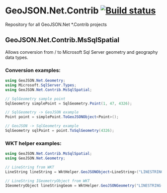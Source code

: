 # GeoJSON.Net.Contrib [![Build status](https://ci.appveyor.com/api/projects/status/8i73123t14xro67k)](https://ci.appveyor.com/project/GeojsonNet/geojson-net-contrib)
Repository for all GeoJSON.Net *.Contrib projects

## GeoJSON.Net.Contrib.MsSqlSpatial
Allows conversion from / to Microsoft Sql Server geometry and geography data types.

### Conversion examples:

```csharp
using GeoJSON.Net.Geometry;
using Microsoft.SqlServer.Types;
using GeoJSON.Net.Contrib.MsSqlSpatial;

// SqlGeometry sample point
SqlGeometry simplePoint = SqlGeometry.Point(1, 47, 4326);

// SqlGeometry -> GeoJSON example
Point point = simplePoint.ToGeoJSONObject<Point>();

// GeoJSON -> SqlGeometry example
SqlGeometry sqlPoint = point.ToSqlGeometry(4326);
```

### WKT helper examples:

```csharp
using GeoJSON.Net.Contrib.MsSqlSpatial;
using GeoJSON.Net.Geometry;

// LineString from WKT
LineString lineString = WktHelper.GeoJSONObject<LineString>("LINESTRING(1 47,1 46,0 46,0 47,1 47)");

// LineString IGeometryObject from WKT
IGeometryObject lineStringGeom = WktHelper.GeoJSONGeometry("LINESTRING(1 47,1 46,0 46,0 47,1 47)");
```
